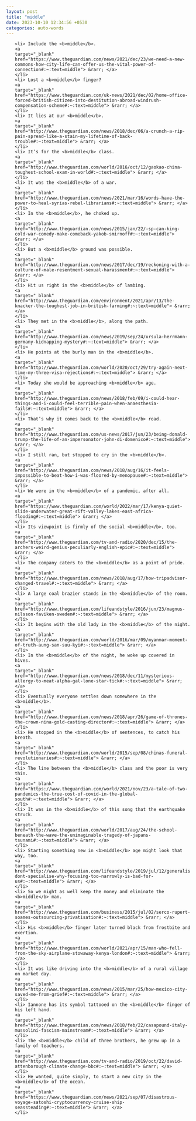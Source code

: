 ```yaml
---
layout: post
title: "middle"
date: 2023-10-10 12:34:56 +0530
categories: auto-words
---
```

<ol>

    <li> Include the <b>middle</b>.
    <a 
    target="_blank" 
    href="https://www.theguardian.com/news/2021/dec/23/we-need-a-new-commons-how-city-life-can-offer-us-the-vital-power-of-connection#:~:text=middle"> &rarr; </a>
    </li>
    <li> Lost a <b>middle</b> finger?
    <a 
    target="_blank" 
    href="https://www.theguardian.com/uk-news/2021/dec/02/home-office-forced-british-citizen-into-destitution-abroad-windrush-compensation-scheme#:~:text=middle"> &rarr; </a>
    </li>
    <li> It lies at our <b>middle</b>.
    <a 
    target="_blank" 
    href="http://www.theguardian.com/news/2018/dec/06/a-crunch-a-rip-pain-spread-like-a-stain-my-lifetime-of-back-trouble#:~:text=middle"> &rarr; </a>
    </li>
    <li> It’s for the <b>middle</b> class.
    <a 
    target="_blank" 
    href="http://www.theguardian.com/world/2016/oct/12/gaokao-china-toughest-school-exam-in-world#:~:text=middle"> &rarr; </a>
    </li>
    <li> It was the <b>middle</b> of a war.
    <a 
    target="_blank" 
    href="http://www.theguardian.com/news/2021/mar/16/words-have-the-power-to-heal-syrias-rebel-librarians#:~:text=middle"> &rarr; </a>
    </li>
    <li> In the <b>middle</b>, he choked up.
    <a 
    target="_blank" 
    href="http://www.theguardian.com/news/2015/jan/22/-sp-can-king-cold-war-comedy-make-comeback-yakob-smirnoff#:~:text=middle"> &rarr; </a>
    </li>
    <li> But a <b>middle</b> ground was possible.
    <a 
    target="_blank" 
    href="http://www.theguardian.com/news/2017/dec/19/reckoning-with-a-culture-of-male-resentment-sexual-harassment#:~:text=middle"> &rarr; </a>
    </li>
    <li> Hit us right in the <b>middle</b> of lambing.
    <a 
    target="_blank" 
    href="http://www.theguardian.com/environment/2021/apr/13/the-knacker-the-toughest-job-in-british-farming#:~:text=middle"> &rarr; </a>
    </li>
    <li> They met in the <b>middle</b>, along the path.
    <a 
    target="_blank" 
    href="http://www.theguardian.com/news/2019/sep/24/ursula-herrmann-germany-kidnapping-mystery#:~:text=middle"> &rarr; </a>
    </li>
    <li> He points at the burly man in the <b>middle</b>.
    <a 
    target="_blank" 
    href="http://www.theguardian.com/world/2020/oct/29/try-again-next-time-my-three-visa-rejections#:~:text=middle"> &rarr; </a>
    </li>
    <li> Today she would be approaching <b>middle</b> age.
    <a 
    target="_blank" 
    href="http://www.theguardian.com/news/2018/feb/09/i-could-hear-things-and-i-could-feel-terrible-pain-when-anaesthesia-fails#:~:text=middle"> &rarr; </a>
    </li>
    <li> That’s why it comes back to the <b>middle</b> road.
    <a 
    target="_blank" 
    href="http://www.theguardian.com/us-news/2017/jun/23/being-donald-trump-the-life-of-an-impersonator-john-di-domenico#:~:text=middle"> &rarr; </a>
    </li>
    <li> I still ran, but stopped to cry in the <b>middle</b>.
    <a 
    target="_blank" 
    href="http://www.theguardian.com/news/2018/aug/16/it-feels-impossible-to-beat-how-i-was-floored-by-menopause#:~:text=middle"> &rarr; </a>
    </li>
    <li> We were in the <b>middle</b> of a pandemic, after all.
    <a 
    target="_blank" 
    href="https://www.theguardian.com/world/2022/mar/17/kenya-quiet-slide-underwater-great-rift-valley-lakes-east-africa-flooding#:~:text=middle"> &rarr; </a>
    </li>
    <li> Its viewpoint is firmly of the social <b>middle</b>, too.
    <a 
    target="_blank" 
    href="http://www.theguardian.com/tv-and-radio/2020/dec/15/the-archers-weird-genius-peculiarly-english-epic#:~:text=middle"> &rarr; </a>
    </li>
    <li> The company caters to the <b>middle</b> as a point of pride.
    <a 
    target="_blank" 
    href="http://www.theguardian.com/news/2018/aug/17/how-tripadvisor-changed-travel#:~:text=middle"> &rarr; </a>
    </li>
    <li> A large coal brazier stands in the <b>middle</b> of the room.
    <a 
    target="_blank" 
    href="http://www.theguardian.com/lifeandstyle/2016/jun/23/magnus-nilsson-faviken-sweden#:~:text=middle"> &rarr; </a>
    </li>
    <li> It begins with the old lady in the <b>middle</b> of the night.
    <a 
    target="_blank" 
    href="http://www.theguardian.com/world/2016/mar/09/myanmar-moment-of-truth-aung-san-suu-kyi#:~:text=middle"> &rarr; </a>
    </li>
    <li> In the <b>middle</b> of the night, he woke up covered in hives.
    <a 
    target="_blank" 
    href="http://www.theguardian.com/news/2018/dec/11/mysterious-allergy-to-meat-alpha-gal-lone-star-tick#:~:text=middle"> &rarr; </a>
    </li>
    <li> Eventually everyone settles down somewhere in the <b>middle</b>.
    <a 
    target="_blank" 
    href="http://www.theguardian.com/news/2018/apr/26/game-of-thrones-the-crown-nina-gold-casting-director#:~:text=middle"> &rarr; </a>
    </li>
    <li> He stopped in the <b>middle</b> of sentences, to catch his breath.
    <a 
    target="_blank" 
    href="http://www.theguardian.com/world/2015/sep/08/chinas-funeral-revolutionaries#:~:text=middle"> &rarr; </a>
    </li>
    <li> The line between the <b>middle</b> class and the poor is very thin.
    <a 
    target="_blank" 
    href="https://www.theguardian.com/world/2021/nov/23/a-tale-of-two-pandemics-the-true-cost-of-covid-in-the-global-south#:~:text=middle"> &rarr; </a>
    </li>
    <li> It was in the <b>middle</b> of this song that the earthquake struck.
    <a 
    target="_blank" 
    href="http://www.theguardian.com/world/2017/aug/24/the-school-beneath-the-wave-the-unimaginable-tragedy-of-japans-tsunami#:~:text=middle"> &rarr; </a>
    </li>
    <li> Starting something new in <b>middle</b> age might look that way, too.
    <a 
    target="_blank" 
    href="http://www.theguardian.com/lifeandstyle/2019/jul/12/generalise-dont-specialise-why-focusing-too-narrowly-is-bad-for-us#:~:text=middle"> &rarr; </a>
    </li>
    <li> So we might as well keep the money and eliminate the <b>middle</b> man.
    <a 
    target="_blank" 
    href="http://www.theguardian.com/business/2015/jul/02/serco-rupert-soames-outsourcing-privatisation#:~:text=middle"> &rarr; </a>
    </li>
    <li> His <b>middle</b> finger later turned black from frostbite and exertion.
    <a 
    target="_blank" 
    href="http://www.theguardian.com/world/2021/apr/15/man-who-fell-from-the-sky-airplane-stowaway-kenya-london#:~:text=middle"> &rarr; </a>
    </li>
    <li> It was like driving into the <b>middle</b> of a rural village on market day.
    <a 
    target="_blank" 
    href="http://www.theguardian.com/news/2015/mar/25/how-mexico-city-saved-me-from-grief#:~:text=middle"> &rarr; </a>
    </li>
    <li> Iannone has its symbol tattooed on the <b>middle</b> finger of his left hand.
    <a 
    target="_blank" 
    href="http://www.theguardian.com/news/2018/feb/22/casapound-italy-mussolini-fascism-mainstream#:~:text=middle"> &rarr; </a>
    </li>
    <li> The <b>middle</b> child of three brothers, he grew up in a family of teachers.
    <a 
    target="_blank" 
    href="http://www.theguardian.com/tv-and-radio/2019/oct/22/david-attenborough-climate-change-bbc#:~:text=middle"> &rarr; </a>
    </li>
    <li> He wanted, quite simply, to start a new city in the <b>middle</b> of the ocean.
    <a 
    target="_blank" 
    href="https://www.theguardian.com/news/2021/sep/07/disastrous-voyage-satoshi-cryptocurrency-cruise-ship-seassteading#:~:text=middle"> &rarr; </a>
    </li>